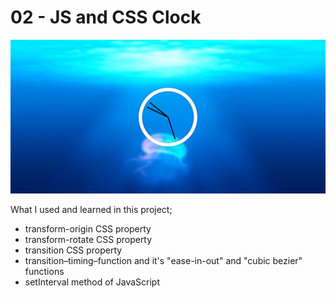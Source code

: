 # 02 - JS and CSS Clock

![This is an image](https://github.com/HakanOzdemir85/5_JavaScript-30-Days-Challenge/blob/main/02%20-%20JS%20and%20CSS%20Clock/screenshot.png)

What I used and learned in this project;

- transform-origin CSS property
- transform-rotate CSS property
- transition CSS property
- transition–timing–function and it's "ease-in-out" and "cubic bezier" functions
- setInterval method of JavaScript 
